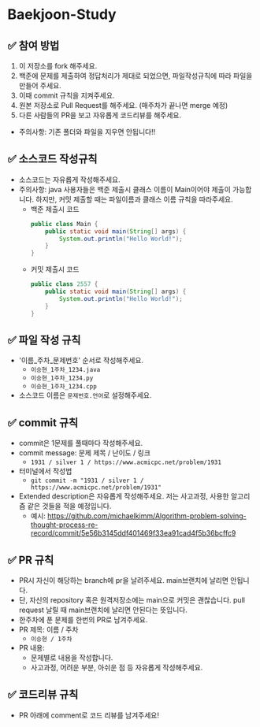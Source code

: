 # Baekjoon-Study
## ✅ 참여 방법
1. 이 저장소를 fork 해주세요.
2. 백준에 문제를 제출하여 정답처리가 제대로 되었으면, 파일작성규칙에 따라 파일을 만들어 주세요.
3. 이때 commit 규칙을 지켜주세요.
4. 원본 저장소로 Pull Request를 해주세요. (매주차가 끝나면 merge 예정)
5. 다른 사람들의 PR을 보고 자유롭게 코드리뷰를 해주세요.
- 주의사항: 기존 폴더와 파일을 지우면 안됩니다!!

## ✅ 소스코드 작성규칙
- 소스코드는 자유롭게 작성해주세요.
- 주의사항: java 사용자들은 백준 제출시 클래스 이름이 Main이어야 제출이 가능합니다. 하지만, 커밋 제출할 때는 파일이름과 클래스 이름 규칙을 따라주세요.
  - 백준 제출시 코드
    ```java
    public class Main {
        public static void main(String[] args) {
            System.out.println("Hello World!");
        }
    }
    ```
  - 커밋 제출시 코드
    ```java
    public class 2557 {
        public static void main(String[] args) {
            System.out.println("Hello World!");
        }
    }
    ```

## ✅ 파일 작성 규칙
- '이름_주차_문제번호' 순서로 작성해주세요.
  - `이승현_1주차_1234.java`
  - `이승현_1주차_1234.py`
  - `이승현_1주차_1234.cpp`
- 소스코드 이름은 `문제번호.언어`로 설정해주세요.

## ✅ commit 규칙
- commit은 1문제를 풀때마다 작성해주세요.
- commit message: 문제 제목 / 난이도 / 링크
  - `1931 / silver 1 / https://www.acmicpc.net/problem/1931`
- 터미널에서 작성법
  - `git commit -m "1931 / silver 1 / https://www.acmicpc.net/problem/1931"`
- Extended description은 자유롭게 작성해주세요. 저는 사고과정, 사용한 알고리즘 같은 것들을 적을 예정입니다.
  - 예시: https://github.com/michaelkimm/Algorithm-problem-solving-thought-process-re-record/commit/5e56b3145ddf401469f33ea91cad4f5b36bcffc9

## ✅ PR 규칙
- PR시 자신이 해당하는 branch에 pr을 날려주세요. main브랜치에 날리면 안됩니다.
- 단, 자신의 repository 혹은 원격저장소에는 main으로 커밋은 괜찮습니다. pull request 날릴 때 main브랜치에 날리면 안된다는 뜻입니다.
- 한주차에 푼 문제를 한번의 PR로 남겨주세요.
- PR 제목: 이름 / 주차 
  - `이승현 / 1주차`
- PR 내용:
  - 문제별로 내용을 작성합니다.
  - 사고과정, 어려운 부분, 아쉬운 점 등 자유롭게 작성해주세요.

## ✅ 코드리뷰 규칙
- PR 아래에 comment로 코드 리뷰를 남겨주세요!
